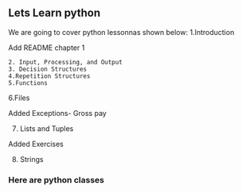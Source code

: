 ## Lets Learn python
We are going to cover python lessonnas shown below:
  1.Introduction
	
Add README chapter 1
	
	2. Input, Processing, and Output
	3. Decision Structures
	4.Repetition Structures
	5.Functions
6.Files
	
Added Exceptions- Gross pay
	
7. Lists and Tuples
	
Added Exercises
	
8. Strings


### Here are python classes 
